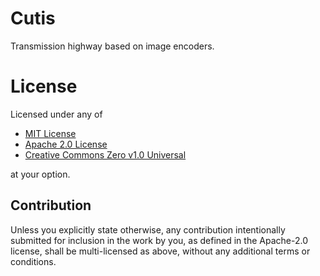 # Cutis

Transmission highway based on image encoders.

# License

Licensed under any of

* [MIT License](../LICENSE-MIT)
* [Apache 2.0 License](../LICENSE-APACHE)
* [Creative Commons Zero v1.0 Universal](../LICENSE-CC0)

at your option.

## Contribution

Unless you explicitly state otherwise, any contribution intentionally submitted
for inclusion in the work by you, as defined in the Apache-2.0 license, shall be
multi-licensed as above, without any additional terms or conditions.
